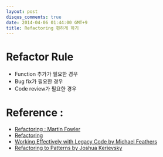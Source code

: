 ```yaml
---
layout: post
disqus_comments: true
date: 2014-04-06 01:44:00 GMT+9
title: Refactoring 편하게 하기
---
```

# Refactor Rule
* Function 추가가 필요한 경우
* Bug fix가 필요한 경우
* Code review가 필요한 경우 



# Reference :
* [Refactoring : Martin Fowler]( http://refactoring.com )
* [Refactoring]( http://sourcemaking.com/refactoring )
* [Working Effectively with Legacy Code by Michael Feathers]( http://www.amazon.com/dp/0131177052/?tag=stackoverfl08-20 ) 
* [Refactoring to Patterns by Joshua Kerievsky]( http://www.amazon.com/Refactoring-Patterns-Joshua-Kerievsky/dp/0321213351 )
